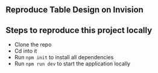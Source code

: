 ## Reproduce Table Design on Invision

## Steps to reproduce this project locally

-   Clone the repo
-   Cd into it
-   Run `npm init` to install all dependencies
-   Run `npm run dev` to start the application locally
